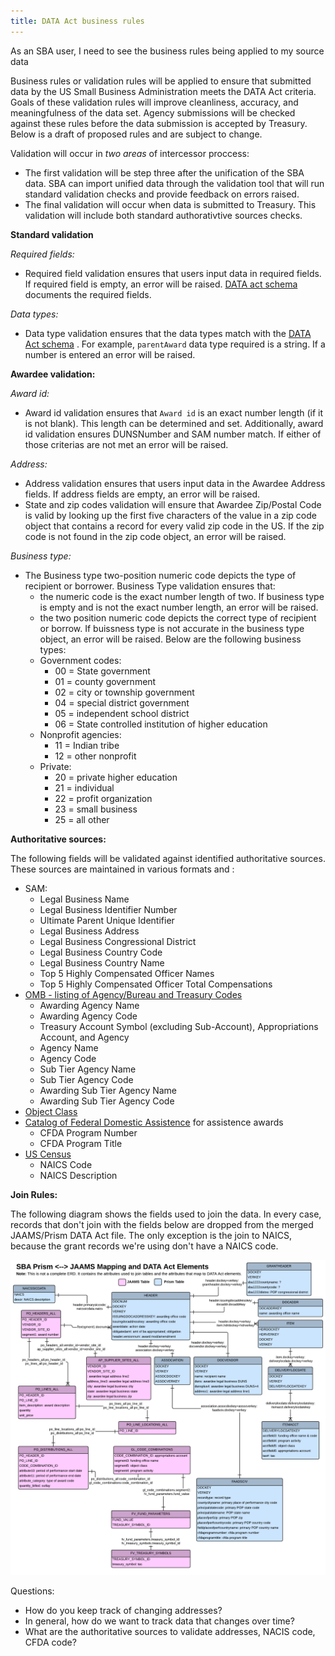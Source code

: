 ```yaml
---
title: DATA Act business rules
---
```

As an SBA user, I need to see the business rules being applied to my source data
    
Business rules or validation rules will be applied to ensure that submitted data by the US Small Business Administration meets the DATA Act criteria. Goals of these validation rules will improve cleanliness, accuracy, and meaningfulness of the data set. Agency submissions will be checked against these rules before the data submission is accepted by Treasury. Below is a draft of proposed rules and are subject to change. 

Validation will occur in *two areas* of intercessor proccess: 

- The first validation will be step three after the unification of the SBA data. SBA can import unified data through the validation tool that will run standard validation checks and provide feedback on errors raised. 
- The final validation will occur when data is submitted to Treasury. This validation will include both standard authorativtive sources checks. 
    
**Standard validation**

*Required fields:* 
- Required field validation ensures that users input data in required fields. If required field is empty, an error will be raised. [DATA act schema](https://github.com/18F/intercessor/blob/master/schema/data-act-schema.png) documents the required fields.

*Data types:*
- Data type validation ensures that the data types match with the [DATA Act schema](https://github.com/18F/intercessor/blob/master/schema/data-act-schema.png) . For example, `parentAward` data type required is a string. If a number is entered an error will be raised. 


**Awardee validation:**  

*Award id:*
- Award id validation ensures that `Award id` is an exact number length (if it is not blank). This length can be determined and set. Additionally, award id validation ensures DUNSNumber and SAM number match. If either of those criterias are not met an error will be raised.

*Address:* 

- Address validation ensures that users input data in the Awardee Address fields. If address fields are empty, an error will be raised. 
- State and zip codes validation will ensure that Awardee Zip/Postal Code is valid by looking up the first five characters of the value in a zip code object that contains a record for every valid zip code in the US. If the zip code is not found in the zip code object, an error will be raised. 

*Business type:*

- The Business type two-position numeric code depicts the type of recipient or borrower. Business Type validation ensures that:
    - the numeric code is the exact number length of two. If business type is empty and is not the exact number length, an error will be raised. 
    - the two position numeric code depicts the correct type of recipient or borrow. If buissness type is not accurate in the business type object, an error will be raised. Below are the following business types: 
    - Government codes:
        - 00 = State government
        - 01 = county government
        - 02 = city or township government
        - 04 = special district government
        - 05 = independent school district
        - 06 = State controlled institution of higher education
    - Nonprofit agencies:
        - 11 = Indian tribe
        - 12 = other nonprofit
    - Private:
        - 20 = private higher education
        - 21 = individual
        - 22 = profit organization
        - 23 = small business
        - 25 = all other
    
**Authoritative sources:** 

The following fields will be validated against identified authoritative sources. These sources are maintained in various formats and : 

- SAM:
    - Legal Business Name
    - Legal Business Identifier Number
    - Ultimate Parent Unique Identifier
    - Legal Business Address
    - Legal Business Congressional District
    - Legal Business Country Code
    - Legal Business Country Name
    - Top 5 Highly Compensated Officer Names
    - Top 5 Highly Compensated Officer Total Compensations
- [OMB - listing of Agency/Bureau and Treasury Codes](https://www.whitehouse.gov/sites/default/files/omb/assets/a11_current_year/app_c.pdf)
    - Awarding Agency Name
    - Awarding Agency Code
    - Treasury Account Symbol (excluding Sub-Account), Appropriations Account, and Agency
    - Agency Name
    - Agency Code
    - Sub Tier  Agency Name
    - Sub Tier  Agency Code
    - Awarding Sub Tier  Agency Name
    - Awarding Sub Tier  Agency Code
- [Object Class](https://www.whitehouse.gov/sites/default/files/omb/assets/a11_current_year/s83.pdf)
- [Catalog of Federal Domestic Assistence](https://www.cfda.gov/) for assistence awards
    - CFDA Program Number
    - CFDA Program Title
- [US Census](http://www.census.gov/eos/www/naics/) 
    - NAICS Code
    - NAICS Description

**Join Rules:**

The following diagram shows the fields used to join the data. In every case, records that don't join with the fields below are dropped from the merged JAAMS/Prism DATA Act file. The only exception is the join to NAICS, because the grant records we're using don't have a NAICS code.

![JAAMS/Prism DATA Act Mapping](assets/images/jaams-prism-data-act-mapping.png)

Questions: 

- How do you keep track of changing addresses? 
- In general, how do we want to track data that changes over time?  
- What are the authoritative sources to validate addresses, NACIS code, CFDA code? 

